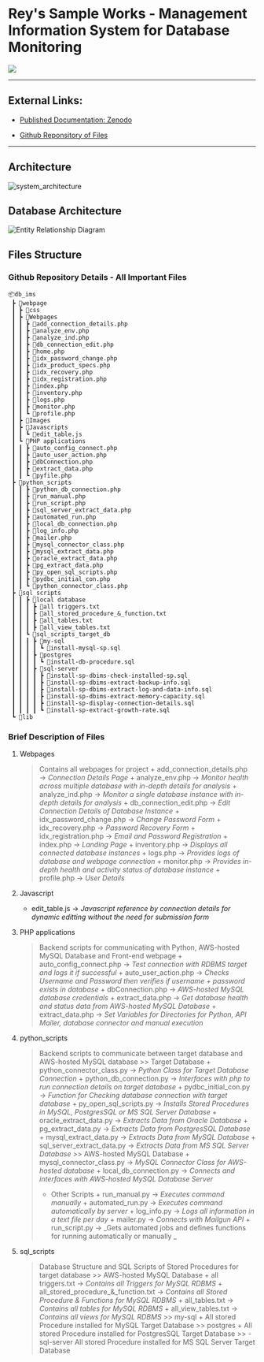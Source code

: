 # Rey's Sample Works - Management Information System for Database Monitoring

<a href="https://reytorremis.github.io/rey_sample_works/"><img src="https://img.shields.io/badge/HOME%20GitHub-0068cb" /></a>

---
## External Links:

- [Published Documentation: Zenodo](https://zenodo.org/records/8176445)

- [Github Reponsitory of Files](https://github.com/reytorremis/dm_ims_work_sample/tree/main)

---
## Architecture

![system_architecture](system_architecture.png "System Architecture")

## Database Architecture

![Entity Relationship Diagram](erd.png "Entity Relationship Diagram")


## Files Structure

### Github Repository Details - All Important Files


```
📦db_ims
 ┣ 📂webpage
 ┃ ┣ 📂css
 ┃ ┣ 📂Webpages
 ┃ ┃ ┣ 📜add_connection_details.php
 ┃ ┃ ┣ 📜analyze_env.php
 ┃ ┃ ┣ 📜analyze_ind.php
 ┃ ┃ ┣ 📜db_connection_edit.php
 ┃ ┃ ┣ 📜home.php
 ┃ ┃ ┣ 📜idx_password_change.php
 ┃ ┃ ┣ 📜idx_product_specs.php
 ┃ ┃ ┣ 📜idx_recovery.php
 ┃ ┃ ┣ 📜idx_registration.php
 ┃ ┃ ┣ 📜index.php
 ┃ ┃ ┣ 📜inventory.php
 ┃ ┃ ┣ 📜logs.php
 ┃ ┃ ┣ 📜monitor.php
 ┃ ┃ ┗ 📜profile.php
 ┃ ┣ 📂Images
 ┃ ┣ 📂Javascripts
 ┃ ┃ ┗ 📜edit_table.js
 ┃ ┗ 📂PHP applications
 ┃ ┃ ┣ 📜auto_config_connect.php
 ┃ ┃ ┣ 📜auto_user_action.php
 ┃ ┃ ┣ 📜dbConnection.php
 ┃ ┃ ┣ 📜extract_data.php
 ┃ ┃ ┗ 📜pyfile.php
 ┣ 📂python_scripts
 ┃ ┃ ┣ 📜python_db_connection.php
 ┃ ┃ ┣ 📜run_manual.php
 ┃ ┃ ┣ 📜run_script.php
 ┃ ┃ ┣ 📜sql_server_extract_data.php
 ┃ ┃ ┣ 📜automated_run.php
 ┃ ┃ ┣ 📜local_db_connection.php
 ┃ ┃ ┣ 📜log_info.php
 ┃ ┃ ┣ 📜mailer.php
 ┃ ┃ ┣ 📜mysql_connector_class.php
 ┃ ┃ ┣ 📜mysql_extract_data.php
 ┃ ┃ ┣ 📜oracle_extract_data.php
 ┃ ┃ ┣ 📜pg_extract_data.php
 ┃ ┃ ┣ 📜py_open_sql_scripts.php
 ┃ ┃ ┣ 📜pydbc_initial_con.php
 ┃ ┃ ┗ 📜python_connector_class.php
 ┣ 📂sql_scripts
 ┃ ┃ ┣ 📂local database
 ┃ ┃ ┃ ┣ 📜all triggers.txt
 ┃ ┃ ┃ ┣ 📜all_stored_procedure_&_function.txt
 ┃ ┃ ┃ ┣ 📜all_tables.txt
 ┃ ┃ ┃ ┣ 📜all_view_tables.txt
 ┃ ┃ ┗ 📂sql_scripts_target_db
 ┃ ┃ ┃ ┣ 📂my-sql
 ┃ ┃ ┃ ┃ ┗ 📜install-mysql-sp.sql
 ┃ ┃ ┃ ┣ 📂postgres
 ┃ ┃ ┃ ┃ ┗ 📜install-db-procedure.sql
 ┃ ┃ ┃ ┣ 📂sql-server
 ┃ ┃ ┃ ┃ ┣ 📜install-sp-dbims-check-installed-sp.sql
 ┃ ┃ ┃ ┃ ┣ 📜install-sp-dbims-extract-backup-info.sql
 ┃ ┃ ┃ ┃ ┣ 📜install-sp-dbims-extract-log-and-data-info.sql
 ┃ ┃ ┃ ┃ ┣ 📜install-sp-dbims-extract-memory-capacity.sql
 ┃ ┃ ┃ ┃ ┣ 📜install-sp-display-connection-details.sql
 ┃ ┃ ┃ ┃ ┗ 📜install-sp-extract-growth-rate.sql
 ┗ 📂lib
```

### Brief Description of Files

1. Webpages
    > Contains all webpages for project
        + add_connection_details.php &rarr; _Connection Details Page_
        + analyze_env.php &rarr; _Monitor health across multiple database with in-depth details for analysis_
        + analyze_ind.php &rarr; _Monitor a single database instance with in-depth details for analysis_
        + db_connection_edit.php &rarr; _Edit Connection Details of Database Instance_
        + idx_password_change.php &rarr; _Change Password Form_
        + idx_recovery.php &rarr; _Password Recovery Form_
        + idx_registration.php &rarr; _Email and Password Registration_
        + index.php &rarr; _Landing Page_
        + inventory.php &rarr; _Displays all connected database instances_
        + logs.php &rarr; _Provides logs of database and webpage connection_
        + monitor.php &rarr; _Provides in-depth health and activity status of database instance_
        + profile.php &rarr; _User Details_

2. Javascript
    + edit_table.js &rarr; _Javascript reference by connection details for dynamic editting without the need for submission form_

3. PHP applications
    > Backend scripts for communicating with Python, AWS-hosted MySQL Database and Front-end webpage
        + auto_config_connect.php &rarr; _Test connection with RDBMS target and logs it if successful_
        + auto_user_action.php &rarr; _Checks Username and Password then verifies if username + password exists in database_
        + dbConnection.php &rarr; _AWS-hosted MySQL database credentials_
        + extract_data.php &rarr; _Get database health and status data from AWS-hosted MySQL Database_
        + extract_data.php &rarr; _Set Variables for Directories for Python, API Mailer, database connector and manual execution_

4. python_scripts
    > Backend scripts to communicate between target database and AWS-hosted MySQL database
        >> Target Database
        + python_connector_class.py &rarr; _Python Class for Target Database Connection_
        + python_db_connection.py &rarr; _Interfaces with php to run connection details on target database_
        + pydbc_initial_con.py &rarr; _Function for Checking database connection with target database_
        + py_open_sql_scripts.py &rarr; _Installs Stored Procedures in MySQL, PostgresSQL or MS SQL Server Database_
        + oracle_extract_data.py &rarr; _Extracts Data from Oracle Database_
        + pg_extract_data.py &rarr; _Extracts Data from PostgresSQL Database_
        + mysql_extract_data.py &rarr; _Extracts Data from MySQL Database_
        + sql_server_extract_data.py &rarr; _Extracts Data from MS SQL Server Database_
        >> AWS-hosted MySQL Database
        + mysql_connector_class.py &rarr; _MySQL Connector Class for AWS-hosted database_
        + local_db_connection.py &rarr; _Connects and interfaces with AWS-hosted MySQL Database Server_
    > - Other Scripts
        + run_manual.py &rarr; _Executes command manually_
        + automated_run.py &rarr; _Executes command automatically by server_
        + log_info.py &rarr; _Logs all information in a text file per day_
        + mailer.py &rarr; _Connects with Mailgun API_
        + run_script.py &rarr; _Gets automated jobs and defines functions for running automatically or manually _

5. sql_scripts
    > Database Structure and SQL Scripts of Stored Procedures for target database 
        >> AWS-hosted MySQL Database
        + all triggers.txt &rarr; _Contains all Triggers for MySQL RDBMS_
        + all_stored_procedure_&_function.txt &rarr; _Contains all Stored Procedure & Functions for MySQL RDBMS_
        + all_tables.txt &rarr; _Contains all tables for MySQL RDBMS_
        + all_view_tables.txt &rarr; _Contains all views for MySQL RDBMS_
        >> my-sql
        + All stored Procedure installed for MySQL Target Database
        >> postgres
        + All stored Procedure installed for PostgresSQL Target Database
        >> - sql-server
        All stored Procedure installed for MS SQL Server Target Database
